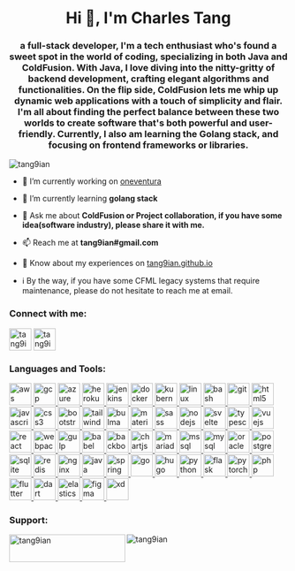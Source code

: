 <h1 align="center">Hi 👋, I'm Charles Tang</h1>
<h3 align="center">a full-stack developer, I'm a tech enthusiast who's found a sweet spot in the world of coding, specializing in both Java and ColdFusion. With Java, I love diving into the nitty-gritty of backend development, crafting elegant algorithms and functionalities. On the flip side, ColdFusion lets me whip up dynamic web applications with a touch of simplicity and flair. I'm all about finding the perfect balance between these two worlds to create software that's both powerful and user-friendly. Currently, I also am learning the Golang stack, and focusing on frontend frameworks or libraries.</h3>

<p align="left"> <img src="https://komarev.com/ghpvc/?username=tang9ian&label=Profile%20views&color=0e75b6&style=flat" alt="tang9ian" /> </p>

- 🔭 I’m currently working on [oneventura](https://github.com/tang9ian/oneventura)

- 🌱 I’m currently learning **golang stack**
<!--
- 👨‍💻 All of my projects are available at [tang9ian.github.io](tang9ian.github.io)

- 📝 I regularly write articles on [tang9ian.github.io/blog](tang9ian.github.io/blog)
-->

- 💬 Ask me about **ColdFusion or Project collaboration, if you have some idea(software industry), please share it with me.**

- 📫 Reach me at **tang9ian#gmail.com**

- 📄 Know about my experiences on [tang9ian.github.io](https://tang9ian.github.io/resume)

- ℹ️ By the way, if you have some CFML legacy systems that require maintenance, please do not hesitate to reach me at email.

<h3 align="left">Connect with me:</h3>
<p align="left">
<a href="https://x.com/tang9ian" target="blank"><img align="center" src="https://tang9ian.github.io/images/x.svg" alt="tang9ian" height="40" width="40" /></a>
<a href="https://www.leetcode.com/tang9ian" target="blank"><img align="center" src="https://tang9ian.github.io/images/leet-code.svg" alt="tang9ian" height="40" width="40" /></a>
</p>

<h3 align="left">Languages and Tools:</h3>
<p align="left"> <a href="https://github.com/tang9ian" target="_blank" rel="noreferrer"> <img src="https://tang9ian.github.io/images/amazonwebservices-original-wordmark.svg" alt="aws" title="aws" width="40" height="40"/> </a> <a href="https://cloud.google.com" target="_blank" rel="noreferrer"> <img src="https://tang9ian.github.io/images/google_cloud-icon.svg" alt="gcp" width="40" height="40"/> </a> <a href="https://github.com/tang9ian" target="_blank" rel="noreferrer"> <img src="https://tang9ian.github.io/images/microsoft_azure-icon.svg" alt="azure" width="40" height="40"/> </a> <a href="https://github.com/tang9ian" target="_blank" rel="noreferrer"> <img src="https://tang9ian.github.io/images/heroku-icon.svg" alt="heroku" width="40" height="40"/> </a> <a href="https://github.com/tang9ian" target="_blank" rel="noreferrer"> <img src="https://tang9ian.github.io/images/jenkins-icon.svg" alt="jenkins" width="40" height="40"/> </a> <a href="https://github.com/tang9ian" target="_blank" rel="noreferrer"> <img src="https://tang9ian.github.io/images/docker-original-wordmark.svg" alt="docker" width="40" height="40"/> </a> <a href="https://github.com/tang9ian" target="_blank" rel="noreferrer"> <img src="https://tang9ian.github.io/images/kubernetes-icon.svg" alt="kubernetes" width="40" height="40"/> </a> <a href="https://github.com/tang9ian" target="_blank" rel="noreferrer"> <img src="https://tang9ian.github.io/images/linux-original.svg" alt="linux" width="40" height="40"/> </a> <a href="https://github.com/tang9ian" target="_blank" rel="noreferrer"> <img src="https://tang9ian.github.io/images/gnu_bash-icon.svg" alt="bash" width="40" height="40"/> </a> <a href="https://github.com/tang9ian" target="_blank" rel="noreferrer"> <img src="https://tang9ian.github.io/images/git-scm-icon.svg" alt="git" width="40" height="40"/> </a> <a href="https://github.com/tang9ian" target="_blank" rel="noreferrer"> <img src="https://tang9ian.github.io/images/html5-original-wordmark.svg" alt="html5" width="40" height="40"/> </a> <a href="https://github.com/tang9ian" target="_blank" rel="noreferrer"> <img src="https://tang9ian.github.io/images/javascript-original.svg" alt="javascript" width="40" height="40"/> </a> <a href="https://github.com/tang9ian" target="_blank" rel="noreferrer"> <img src="https://tang9ian.github.io/images/css3-original-wordmark.svg" alt="css3" width="40" height="40"/> </a> <a href="https://github.com/tang9ian" target="_blank" rel="noreferrer"> <img src="https://tang9ian.github.io/images/bootstrap-plain-wordmark.svg" alt="bootstrap" width="40" height="40"/> </a> <a href="https://github.com/tang9ian" target="_blank" rel="noreferrer"> <img src="https://tang9ian.github.io/images/tailwindcss-icon.svg" alt="tailwind" width="40" height="40"/> </a> <a href="https://github.com/tang9ian" target="_blank" rel="noreferrer"> <img src="https://tang9ian.github.io/images/bulma.svg" alt="bulma" width="40" height="40"/> </a> <a href="https://github.com/tang9ian" target="_blank" rel="noreferrer"> <img src="https://tang9ian.github.io/images/materialize.svg" alt="materialize" width="40" height="40"/> </a> <a href="https://github.com/tang9ian" target="_blank" rel="noreferrer"> <img src="https://tang9ian.github.io/images/sass-original.svg" alt="sass" width="40" height="40"/> </a> <a href="https://github.com/tang9ian" target="_blank" rel="noreferrer"> <img src="https://tang9ian.github.io/images/nodejs-original-wordmark.svg" alt="nodejs" width="40" height="40"/> </a> <a href="https://github.com/tang9ian" target="_blank" rel="noreferrer"> <img src="https://tang9ian.github.io/images/svelte_logo.svg" alt="svelte" width="40" height="40"/> </a> <a href="https://github.com/tang9ian" target="_blank" rel="noreferrer"> <img src="https://tang9ian.github.io/images/typescript-original.svg" alt="typescript" width="40" height="40"/> </a> <a href="https://github.com/tang9ian" target="_blank" rel="noreferrer"> <img src="https://tang9ian.github.io/images/vuejs-original-wordmark.svg" alt="vuejs" width="40" height="40"/> </a> <a href="https://github.com/tang9ian" target="_blank" rel="noreferrer"> <img src="https://tang9ian.github.io/images/react-original-wordmark.svg" alt="react" width="40" height="40"/> </a> <a href="https://github.com/tang9ian" target="_blank" rel="noreferrer"> <img src="https://tang9ian.github.io/images/webpack-original-wordmark.svg" alt="webpack" width="40" height="40"/> </a> <a href="https://github.com/tang9ian" target="_blank" rel="noreferrer"> <img src="https://tang9ian.github.io/images/gulp-plain.svg" alt="gulp" width="40" height="40"/> </a> <a href="https://github.com/tang9ian" target="_blank" rel="noreferrer"> <img src="https://tang9ian.github.io/images/babeljs-icon.svg" alt="babel" width="40" height="40"/> </a> <a href="https://github.com/tang9ian" target="_blank" rel="noreferrer"> <img src="https://tang9ian.github.io/images/backbonejs-original-wordmark.svg" alt="backbonejs" width="40" height="40"/> </a> <a href="https://github.com/tang9ian" target="_blank" rel="noreferrer"> <img src="https://tang9ian.github.io/images/chartjs.svg" alt="chartjs" width="40" height="40"/> </a> <a href="https://github.com/tang9ian" target="_blank" rel="noreferrer"> <img src="https://tang9ian.github.io/images/mariadb-icon.svg" alt="mariadb" width="40" height="40"/> </a> <a href="https://github.com/tang9ian" target="_blank" rel="noreferrer"> <img src="https://tang9ian.github.io/images/microsoft-sql-server-logo.svg" alt="mssql" width="40" height="40"/> </a> <a href="https://github.com/tang9ian" target="_blank" rel="noreferrer"> <img src="https://tang9ian.github.io/images/mysql-original-wordmark.svg" alt="mysql" width="40" height="40"/> </a> <a href="https://github.com/tang9ian" target="_blank" rel="noreferrer"> <img src="https://tang9ian.github.io/images/oracle-original.svg" alt="oracle" width="40" height="40"/> </a> <a href="https://github.com/tang9ian" target="_blank" rel="noreferrer"> <img src="https://tang9ian.github.io/images/postgresql-original-wordmark.svg" alt="postgresql" width="40" height="40"/> </a> <a href="https://github.com/tang9ian" target="_blank" rel="noreferrer"> <img src="https://tang9ian.github.io/images/sqlite-icon.svg" alt="sqlite" width="40" height="40"/> </a> <a href="https://github.com/tang9ian" target="_blank" rel="noreferrer"> <img src="https://tang9ian.github.io/images/redis-original-wordmark.svg" alt="redis" width="40" height="40"/> </a> <a href="https://github.com/tang9ian" target="_blank" rel="noreferrer"> <img src="https://tang9ian.github.io/images/nginx-original.svg" alt="nginx" width="40" height="40"/> </a> <a href="https://github.com/tang9ian" target="_blank" rel="noreferrer"> <img src="https://tang9ian.github.io/images/java-original.svg" alt="java" width="40" height="40"/> </a> <a href="https://github.com/tang9ian" target="_blank" rel="noreferrer"> <img src="https://tang9ian.github.io/images/springio-icon.svg" alt="spring" width="40" height="40"/> </a> <a href="https://github.com/tang9ian" target="_blank" rel="noreferrer"> <img src="https://tang9ian.github.io/images/go-original.svg" alt="go" width="40" height="40"/> </a> <a href="https://github.com/tang9ian" target="_blank" rel="noreferrer"> <img src="https://tang9ian.github.io/images/logos-hugo.svg" alt="hugo" width="40" height="40"/> </a> <a href="https://github.com/tang9ian" target="_blank" rel="noreferrer"> <img src="https://tang9ian.github.io/images/python-original.svg" alt="python" width="40" height="40"/> </a> <a href="https://github.com/tang9ian" target="_blank" rel="noreferrer"> <img src="https://tang9ian.github.io/images/pocoo_flask-icon.svg" alt="flask" width="40" height="40"/> </a> <a href="https://github.com/tang9ian" target="_blank" rel="noreferrer"> <img src="https://tang9ian.github.io/images/pytorch-icon.svg" alt="pytorch" width="40" height="40"/> </a> <a href="https://github.com/tang9ian" target="_blank" rel="noreferrer"> <img src="https://tang9ian.github.io/images/php-original.svg" alt="php" width="40" height="40"/> </a> <a href="https://github.com/tang9ian" target="_blank" rel="noreferrer"> <img src="https://tang9ian.github.io/images/flutterio-icon.svg" alt="flutter" width="40" height="40"/> </a> <a href="https://github.com/tang9ian" target="_blank" rel="noreferrer"> <img src="https://tang9ian.github.io/images/dartlang-icon.svg" alt="dart" width="40" height="40"/> </a><a href="https://github.com/tang9ian" target="_blank" rel="noreferrer"> <img src="https://tang9ian.github.io/images/elastic-icon.svg" alt="elasticsearch" width="40" height="40"/> </a> <a href="https://github.com/tang9ian" target="_blank" rel="noreferrer"> <img src="https://tang9ian.github.io/images/figma-icon.svg" alt="figma" width="40" height="40"/> </a> <a href="https://github.com/tang9ian" target="_blank" rel="noreferrer"> <img src="https://tang9ian.github.io/images/adobe-xd.svg" alt="xd" width="40" height="40"/> </a></p>

<h3 align="left">Support:</h3>
<p><a href="https://www.buymeacoffee.com/tang9ian"> <img align="left" src="https://cdn.buymeacoffee.com/buttons/v2/default-yellow.png" height="50" width="210" alt="tang9ian" /></a></p>
<!--
<a href="https://ko-fi.com/tang9ian"> <img align="left" src="https://cdn.ko-fi.com/cdn/kofi3.png?v=3" height="50" width="210" alt="tang9ian" /></a><br><br>
-->
<p><img align="center" src="https://github-readme-stats.vercel.app/api/top-langs?username=tang9ian&show_icons=true&locale=en&layout=compact" alt="tang9ian" /></p>
